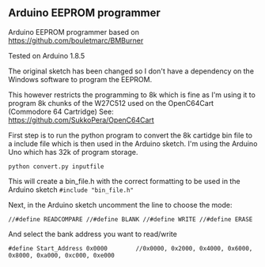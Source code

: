 ## Arduino EEPROM programmer 

Arduino EEPROM programmer based on https://github.com/bouletmarc/BMBurner

Tested on Arduino 1.8.5

The original sketch has been changed so I don't have a dependency on the Windows 
software to program the EEPROM.

This however restricts the programming to 8k which is fine as I'm using it to program 8k chunks of the 
W27C512 used on the OpenC64Cart (Commodore 64 Cartridge) 
See: https://github.com/SukkoPera/OpenC64Cart


First step is to run the python program to convert the 8k cartidge bin file to a include file which is then used 
in the Arduino sketch. I'm using the Arduino Uno which has 32k of program storage. 

`python convert.py inputfile`

This will create a bin_file.h with the correct formatting to be used in the Arduino sketch
`#include "bin_file.h"`

Next, in the Arduino sketch uncomment the line to choose the mode:

`//#define READCOMPARE
//#define BLANK
//#define WRITE
//#define ERASE
`

And select the bank address you want to read/write

`#define Start_Address 0x0000        //0x0000, 0x2000, 0x4000, 0x6000, 0x8000, 0xa000, 0xc000, 0xe000`



 
